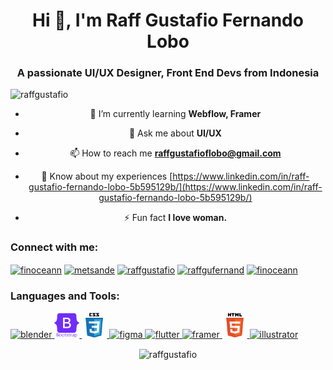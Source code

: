 <center>
<h1 align="center">Hi 👋, I'm Raff Gustafio Fernando Lobo</h1>
<h3 align="center">A passionate UI/UX Designer, Front End Devs from Indonesia</h3>

<p align="left"> <img src="https://komarev.com/ghpvc/?username=raffgustafio&label=Profile%20views&color=0e75b6&style=flat" alt="raffgustafio" /> </p>

- 🌱 I’m currently learning **Webflow, Framer**

- 💬 Ask me about **UI/UX**

- 📫 How to reach me **raffgustafioflobo@gmail.com**

- 📄 Know about my experiences [https://www.linkedin.com/in/raff-gustafio-fernando-lobo-5b595129b/](https://www.linkedin.com/in/raff-gustafio-fernando-lobo-5b595129b/)

- ⚡ Fun fact **I love woman.**

<h3 align="left">Connect with me:</h3>
<p align="left">
<a href="https://twitter.com/metsande" target="blank"><img align="center" src="https://raw.githubusercontent.com/rahuldkjain/github-profile-readme-generator/master/src/images/icons/Social/twitter.svg" alt="finoceann" height="30" width="40" /></a>
<a href="https://instagram.com/metsande" target="blank"><img align="center" src="https://raw.githubusercontent.com/rahuldkjain/github-profile-readme-generator/master/src/images/icons/Social/instagram.svg" alt="metsande" height="30" width="40" /></a>
<a href="https://dribbble.com/raffgustafio" target="blank"><img align="center" src="https://raw.githubusercontent.com/rahuldkjain/github-profile-readme-generator/master/src/images/icons/Social/dribbble.svg" alt="raffgustafio" height="30" width="40" /></a>
<a href="https://www.behance.net/raffgufernand" target="blank"><img align="center" src="https://raw.githubusercontent.com/rahuldkjain/github-profile-readme-generator/master/src/images/icons/Social/behance.svg" alt="raffgufernand" height="30" width="40" /></a>
<a href="https://www.youtube.com/c/finoceann" target="blank"><img align="center" src="https://raw.githubusercontent.com/rahuldkjain/github-profile-readme-generator/master/src/images/icons/Social/youtube.svg" alt="finoceann" height="30" width="40" /></a>
</p>

<h3 align="left">Languages and Tools:</h3>
<p align="left"> <a href="https://www.blender.org/" target="_blank" rel="noreferrer"> <img src="https://download.blender.org/branding/community/blender_community_badge_white.svg" alt="blender" width="40" height="40"/> </a> <a href="https://getbootstrap.com" target="_blank" rel="noreferrer"> <img src="https://raw.githubusercontent.com/devicons/devicon/master/icons/bootstrap/bootstrap-plain-wordmark.svg" alt="bootstrap" width="40" height="40"/> </a> <a href="https://www.w3schools.com/css/" target="_blank" rel="noreferrer"> <img src="https://raw.githubusercontent.com/devicons/devicon/master/icons/css3/css3-original-wordmark.svg" alt="css3" width="40" height="40"/> </a> <a href="https://www.figma.com/" target="_blank" rel="noreferrer"> <img src="https://www.vectorlogo.zone/logos/figma/figma-icon.svg" alt="figma" width="40" height="40"/> </a> <a href="https://flutter.dev" target="_blank" rel="noreferrer"> <img src="https://www.vectorlogo.zone/logos/flutterio/flutterio-icon.svg" alt="flutter" width="40" height="40"/> </a> <a href="https://www.framer.com/" target="_blank" rel="noreferrer"> <img src="https://www.vectorlogo.zone/logos/framer/framer-icon.svg" alt="framer" width="40" height="40"/> </a> <a href="https://www.w3.org/html/" target="_blank" rel="noreferrer"> <img src="https://raw.githubusercontent.com/devicons/devicon/master/icons/html5/html5-original-wordmark.svg" alt="html5" width="40" height="40"/> </a> <a href="https://www.adobe.com/in/products/illustrator.html" target="_blank" rel="noreferrer"> <img src="https://www.vectorlogo.zone/logos/adobe_illustrator/adobe_illustrator-icon.svg" alt="illustrator" width="40" height="40"/> </a> </p>

<p><img align="center" src="https://github-readme-stats.vercel.app/api/top-langs?username=raffgustafio&show_icons=true&locale=en&layout=compact" alt="raffgustafio" /></p>
</center>
